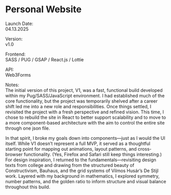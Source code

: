 # Personal Website

Launch Date:            
04.13.2025

Version:            
v1.0

Frontend:            
SASS / PUG / GSAP / React.js / Lottie 

API:            
Web3Forms
  
Notes:           
The initial version of this project, V1, was a fast, functional build 
developed within my Pug/SASS/JavaScript environment. I had established 
much of the core functionality, but the project was temporarily shelved 
after a career shift led me into a new role and responsibilities. 
Once things settled, I revisited the project with a fresh perspective 
and refined vision. This time, I chose to rebuild the site in React to 
better support scalability and to move to a more component-based 
architecture with the aim to control the entire site through one 
json file.

In that spirit, I broke my goals down into components—just as I would 
the UI itself. While V1 doesn’t represent a full MVP, it served as a 
thoughtful starting point for mapping out animations, layout patterns, 
and cross-browser functionality. (Yes, Firefox and Safari still keep 
things interesting.) For design inspiration, I returned to the 
fundamentals—revisiting design texts from college and drawing from the 
structured beauty of Constructivism, Bauhaus, and the grid systems of 
Vilmos Husár’s De Stijl work. Layered with my background in mathematics, 
I explored symmetry, number patterns, and the golden ratio to inform 
structure and visual balance throughout this build.
